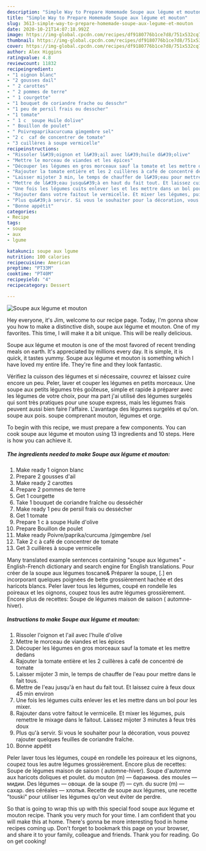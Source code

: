 ```yaml
---
description: "Simple Way to Prepare Homemade Soupe aux légume et mouton"
title: "Simple Way to Prepare Homemade Soupe aux légume et mouton"
slug: 3613-simple-way-to-prepare-homemade-soupe-aux-legume-et-mouton
date: 2020-10-21T14:07:18.992Z
image: https://img-global.cpcdn.com/recipes/df9180776b1ce7d8/751x532cq70/soupe-aux-legume-et-mouton-photo-principale-de-la-recette.jpg
thumbnail: https://img-global.cpcdn.com/recipes/df9180776b1ce7d8/751x532cq70/soupe-aux-legume-et-mouton-photo-principale-de-la-recette.jpg
cover: https://img-global.cpcdn.com/recipes/df9180776b1ce7d8/751x532cq70/soupe-aux-legume-et-mouton-photo-principale-de-la-recette.jpg
author: Alex Higgins
ratingvalue: 4.8
reviewcount: 11832
recipeingredient:
- "1 oignon blanc"
- "2 gousses dail"
- " 2 carottes"
- " 2 pommes de terre"
- " 1 courgette"
- "1 bouquet de coriandre frache ou desschr"
- "1 peu de persil frais ou desscher"
- "1 tomate"
- " 1 c  soupe Huile dolive"
- " Bouillon de poulet"
- " Poivrepaprikacurcuma gimgembre sel"
- "2 c  caf de concentrer de tomate"
- "3 cuillères à soupe vermicelle"
recipeinstructions:
- "Rissoler l&#39;oignon et l&#39;ail avec l&#39;huile d&#39;olive"
- "Mettre le morceau de viandes et les épices"
- "Découper les légumes en gros morceaux sauf la tomate et les mettre dedans"
- "Rajouter la tomate entière et les 2 cuillères à café de concentré de tomate"
- "Laisser mijoter 3 min, le temps de chauffer de l&#39;eau pour mettre dans le fait tous."
- "Mettre de l&#39;eau jusqu&#39;à en haut du fait tout. Et laissez cuire à feux doux 45 min environ"
- "Une fois les légumes cuits enlever les et les mettre dans un bol pour les mixer."
- "Rajouter dans votre faitout le vermicelle. Et mixer les légumes, puis remettre le mixage dans le faitout. Laissez mijoter 3 minutes à feux très doux"
- "Plus qu&#39;à servir. Si vous le souhaiter pour la décoration, vous pouvez rajouter quelques feuilles de coriandre fraîche."
- "Bonne appétit"
categories:
- Recipe
tags:
- soupe
- aux
- lgume

katakunci: soupe aux lgume 
nutrition: 100 calories
recipecuisine: American
preptime: "PT33M"
cooktime: "PT40M"
recipeyield: "4"
recipecategory: Dessert

---
```



![Soupe aux légume et mouton](https://img-global.cpcdn.com/recipes/df9180776b1ce7d8/751x532cq70/soupe-aux-legume-et-mouton-photo-principale-de-la-recette.jpg)

Hey everyone, it's Jim, welcome to our recipe page. Today, I'm gonna show you how to make a distinctive dish, soupe aux légume et mouton. One of my favorites. This time, I will make it a bit unique. This will be really delicious.

Soupe aux légume et mouton is one of the most favored of recent trending meals on earth. It's appreciated by millions every day. It is simple, it is quick, it tastes yummy. Soupe aux légume et mouton is something which I have loved my entire life. They're fine and they look fantastic.

Vérifiez la cuisson des légumes et si nécessaire, couvrez et laissez cuire encore un peu. Peler, laver et couper les légumes en petits morceaux. Une soupe aux petits légumes très goûteuse, simple et rapide à préparer avec les légumes de votre choix, pour ma part j&#39;ai utilisé des légumes surgelés qui sont très pratiques pour une soupe express, mais les légumes frais peuvent aussi bien faire l&#39;affaire. L&#39;avantage des légumes surgelés et qu&#39;on. soupe aux pois. soupe comprenant mouton, légumes et orge.


To begin with this recipe, we must prepare a few components. You can cook soupe aux légume et mouton using 13 ingredients and 10 steps. Here is how you can achieve it.

<!--inarticleads1-->

##### The ingredients needed to make Soupe aux légume et mouton:

1. Make ready 1 oignon blanc
1. Prepare 2 gousses d&#39;ail
1. Make ready  2 carottes
1. Prepare  2 pommes de terre
1. Get  1 courgette
1. Take 1 bouquet de coriandre fraîche ou desséchér
1. Make ready 1 peu de persil frais ou dessécher
1. Get 1 tomate
1. Prepare  1 c à soupe Huile d&#39;olive
1. Prepare  Bouillon de poulet
1. Make ready  Poivre/paprika/curcuma /gimgembre /sel
1. Take 2 c à café de concentrer de tomate
1. Get 3 cuillères à soupe vermicelle


Many translated example sentences containing &#34;soupe aux légumes&#34; - English-French dictionary and search engine for English translations. Pour créer de la soupe aux légumes toscane&amp; Préparer la soupe, [.] en incorporant quelques poignées de bette grossièrement hachée et des haricots blancs. Peler laver tous les légumes, coupé en rondelle les poireaux et les oignons, coupez tous les autre légumes grossièrement. Encore plus de recettes: Soupe de légumes maison de saison ( automne-hiver). 

<!--inarticleads2-->

##### Instructions to make Soupe aux légume et mouton:

1. Rissoler l&#39;oignon et l&#39;ail avec l&#39;huile d&#39;olive
1. Mettre le morceau de viandes et les épices
1. Découper les légumes en gros morceaux sauf la tomate et les mettre dedans
1. Rajouter la tomate entière et les 2 cuillères à café de concentré de tomate
1. Laisser mijoter 3 min, le temps de chauffer de l&#39;eau pour mettre dans le fait tous.
1. Mettre de l&#39;eau jusqu&#39;à en haut du fait tout. Et laissez cuire à feux doux 45 min environ
1. Une fois les légumes cuits enlever les et les mettre dans un bol pour les mixer.
1. Rajouter dans votre faitout le vermicelle. Et mixer les légumes, puis remettre le mixage dans le faitout. Laissez mijoter 3 minutes à feux très doux
1. Plus qu&#39;à servir. Si vous le souhaiter pour la décoration, vous pouvez rajouter quelques feuilles de coriandre fraîche.
1. Bonne appétit


Peler laver tous les légumes, coupé en rondelle les poireaux et les oignons, coupez tous les autre légumes grossièrement. Encore plus de recettes: Soupe de légumes maison de saison ( automne-hiver). Soupe d&#39;automne aux haricots doliques et poulet. du mouton (m) — баранина. des moules — мидии. Des légumes — овощи. de la soupe (f) — суп. du sucre (m) — сахар. des céréales — хлопья. Recette de soupe aux légumes, une recette &#34;touski&#34; pour utiliser les légumes qu&#39;on veut éviter de perdre. 

So that is going to wrap this up with this special food soupe aux légume et mouton recipe. Thank you very much for your time. I am confident that you will make this at home. There's gonna be more interesting food in home recipes coming up. Don't forget to bookmark this page on your browser, and share it to your family, colleague and friends. Thank you for reading. Go on get cooking!
